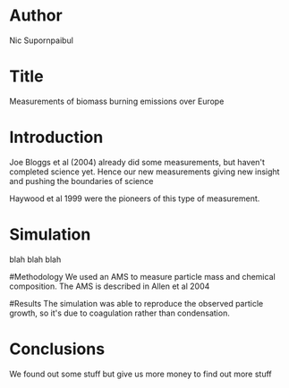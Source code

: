 # Author
Nic Supornpaibul

# Title
Measurements of biomass burning emissions over Europe

# Introduction
Joe Bloggs et al (2004) already did some measurements, but haven't completed science yet. Hence our new measurements giving new insight and pushing the boundaries of science

Haywood et al 1999 were the pioneers of this type of measurement.

# Simulation
blah blah blah

#Methodology
We used an AMS to measure particle mass and chemical composition.
The AMS is described in Allen et al 2004

#Results
The simulation was able to reproduce the observed particle growth, so it's due to coagulation rather than condensation.

# Conclusions
We found out some stuff but give us more money to find out more stuff

